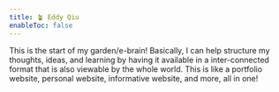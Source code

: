 ```yaml
---
title: 🪴 Eddy Qiu
enableToc: false
---
```

This is the start of my garden/e-brain! Basically, I can help structure my thoughts, ideas, and learning by having it available in a inter-connected format that is
also viewable by the whole world. This is like a portfolio website, personal website, informative website, and more, all in one!